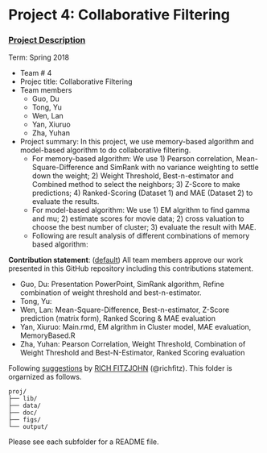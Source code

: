 # Project 4: Collaborative Filtering

### [Project Description](doc/project4_desc.md)

Term: Spring 2018

+ Team # 4
+ Projec title: Collaborative Filtering
+ Team members
	+ Guo, Du
	+ Tong, Yu
	+ Wen, Lan
	+ Yan, Xiuruo
	+ Zha, Yuhan
+ Project summary: In this project, we use memory-based algorithm and model-based algorithm to do collaborative filtering.
	+ For memory-based algorithm: We use 1) Pearson correlation, Mean-Square-Difference and SimRank with no variance weighting to settle down the weight; 2) Weight Threshold, Best-n-estimator and Combined method to select the neighbors; 3) Z-Score to make predictions; 4) Ranked-Scoring (Dataset 1) and MAE (Dataset 2) to evaluate the results.
	+ For model-based algorithm: We use 1) EM algrithm to find gamma and mu; 2) estimate scores for movie data; 2) cross valuation to choose the best number of cluster; 3) evaluate the result with MAE.
	+ Following are result analysis of different combinations of memory based algorithm:

	
**Contribution statement**: ([default](doc/a_note_on_contributions.md)) All team members approve our work presented in this GitHub repository including this contributions statement.
+ Guo, Du: Presentation PowerPoint, SimRank algorithm, Refine combination of weight threshold and best-n-estimator.
+ Tong, Yu:  
+ Wen, Lan: Mean-Square-Difference, Best-n-estimator, Z-Score prediction (matrix form), Ranked Scoring & MAE evaluation
+ Yan, Xiuruo:  Main.rmd, EM algrithm in Cluster model, MAE evaluation, MemoryBased.R  
+ Zha, Yuhan: Pearson Correlation, Weight Threshold, Combination of Weight Threshold and Best-N-Estimator, Ranked Scoring evaluation   

Following [suggestions](http://nicercode.github.io/blog/2013-04-05-projects/) by [RICH FITZJOHN](http://nicercode.github.io/about/#Team) (@richfitz). This folder is orgarnized as follows.

```
proj/
├── lib/
├── data/
├── doc/
├── figs/
└── output/
```

Please see each subfolder for a README file.
